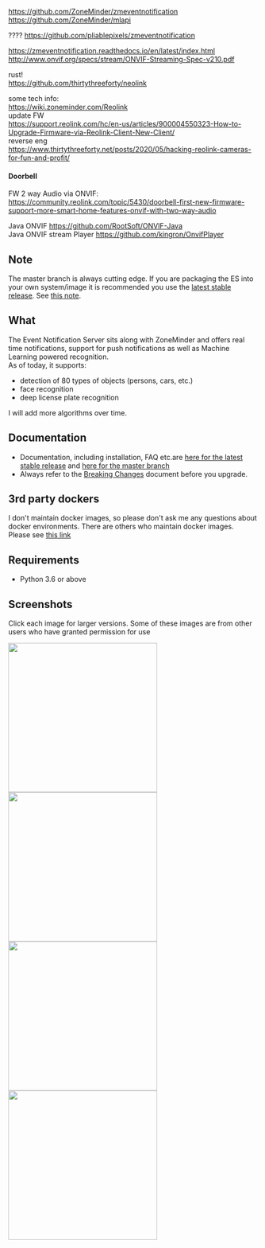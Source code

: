 https://github.com/ZoneMinder/zmeventnotification  
https://github.com/ZoneMinder/mlapi  
  
???? https://github.com/pliablepixels/zmeventnotification  
  
https://zmeventnotification.readthedocs.io/en/latest/index.html  
http://www.onvif.org/specs/stream/ONVIF-Streaming-Spec-v210.pdf  
  
rust!  
https://github.com/thirtythreeforty/neolink  
  
some tech info:  
https://wiki.zoneminder.com/Reolink  
update FW  
https://support.reolink.com/hc/en-us/articles/900004550323-How-to-Upgrade-Firmware-via-Reolink-Client-New-Client/  
reverse eng  
https://www.thirtythreeforty.net/posts/2020/05/hacking-reolink-cameras-for-fun-and-profit/  
  
#### Doorbell  
FW 2 way Audio via ONVIF: https://community.reolink.com/topic/5430/doorbell-first-new-firmware-support-more-smart-home-features-onvif-with-two-way-audio  
  
Java ONVIF https://github.com/RootSoft/ONVIF-Java  
Java ONVIF stream Player https://github.com/kingron/OnvifPlayer  
  
Note  
-----  
The master branch is always cutting edge. If you are packaging the ES into your own system/image it is recommended you use the [latest stable release](https://github.com/pliablepixels/zmeventnotification/releases/latest). See [this note](https://zmeventnotification.readthedocs.io/en/latest/guides/install.html#installation-of-the-event-server-es).  
  
  
What  
----  
The Event Notification Server sits along with ZoneMinder and offers real time notifications, support for push notifications as well as Machine Learning powered recognition.  
As of today, it supports:  
* detection of 80 types of objects (persons, cars, etc.)  
* face recognition  
* deep license plate recognition  
  
I will add more algorithms over time.  
  
Documentation  
-------------  
- Documentation, including installation, FAQ etc.are [here for the latest stable release](https://zmeventnotification.readthedocs.io/en/stable/) and [here for the master branch](https://zmeventnotification.readthedocs.io/en/latest/)  
- Always refer to the [Breaking Changes](https://zmeventnotification.readthedocs.io/en/latest/guides/breaking.html) document before you upgrade.  
  
3rd party dockers  
------------------  
I don't maintain docker images, so please don't ask me any questions about docker environments. There are others who maintain docker images.  
Please see [this link](https://zmeventnotification.readthedocs.io/en/latest/guides/install.html#rd-party-dockers)  
  
Requirements  
-------------  
- Python 3.6 or above  
  
Screenshots  
------------  
  
Click each image for larger versions. Some of these images are from other users who have granted permission for use  
  
<img src="https://github.com/pliablepixels/zmeventnotification/blob/master/screenshots/person_face.jpg?raw=true" width="300px" />   
<img src="https://github.com/pliablepixels/zmeventnotification/blob/master/screenshots/delivery.jpg?raw=true" width="300px" />   
<img src="https://github.com/pliablepixels/zmeventnotification/blob/master/screenshots/car.jpg?raw=true" width="300px" />   
<img src="https://github.com/pliablepixels/zmeventnotification/blob/master/screenshots/alpr.jpg?raw=true" width="300px" />